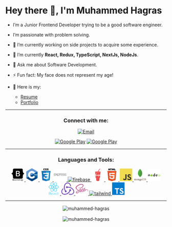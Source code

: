 <h1 align="left">Hey there 👋, I'm Muhammed Hagras</h1>


- I’m a Junior Frontend Developer trying to be a good software engineer.
- I’m passionate with problem solving.
- 🔭 I’m currently working on side projects to acquire some experience.
- 🌱 I’m currently **React, Redux, TypeScript, NextJs, NodeJs**.
- 💬 Ask me about Software Development.
- ⚡ Fun fact: My face does not represent my age!


-  📄 Here is my:
    - [Resume](https://drive.google.com/file/d/1Reakqq7zpcCJpskKuzQvi8g0h0D69shv/view)
    - [Portfolio](https://mohagras.netlify.app/)
----

<h3 align="center">Connect with me:</h3>

<p align="center">
<a href="mailto:muhammedhagras237@gmail.com" target="_blank"><img src="https://img.shields.io/badge/-Gmail-c14438?style=flat-square&logo=Gmail&logoColor=white" alt="Email"></a>
<p align="center"><a href="http://Wa.me/201279754053" target="_blank"><img alt="Google Play" src="https://img.shields.io/badge/whatsapp%20bussines-128C7E.svg?style=for-the-badge&logo=whatsapp&logoColor=white" /></a>
 <a href="https://www.linkedin.com/in/muhammed-hagras/" target="_blank"><img alt="Google Play" src="https://img.shields.io/badge/linkedin-0077b5.svg?style=for-the-badge&logo=linkedin&logoColor=white" /></a> <p>
</p>


----
<h3 align="center">Languages and Tools:</h3>
<p align="center"> <a href="https://getbootstrap.com" target="_blank" rel="noreferrer"> <img src="https://raw.githubusercontent.com/devicons/devicon/master/icons/bootstrap/bootstrap-plain-wordmark.svg" alt="bootstrap" width="40" height="40"/> </a> <a href="https://www.w3schools.com/cpp/" target="_blank" rel="noreferrer"> <img src="https://raw.githubusercontent.com/devicons/devicon/master/icons/cplusplus/cplusplus-original.svg" alt="cplusplus" width="40" height="40"/> </a> <a href="https://www.w3schools.com/css/" target="_blank" rel="noreferrer"> <img src="https://raw.githubusercontent.com/devicons/devicon/master/icons/css3/css3-original-wordmark.svg" alt="css3" width="40" height="40"/> </a> <a href="https://expressjs.com" target="_blank" rel="noreferrer"> <img src="https://raw.githubusercontent.com/devicons/devicon/master/icons/express/express-original-wordmark.svg" alt="express" width="40" height="40"/> </a> <a href="https://firebase.google.com/" target="_blank" rel="noreferrer"> <img src="https://www.vectorlogo.zone/logos/firebase/firebase-icon.svg" alt="firebase" width="40" height="40"/> </a> <a href="https://gulpjs.com" target="_blank" rel="noreferrer"> <img src="https://raw.githubusercontent.com/devicons/devicon/master/icons/gulp/gulp-plain.svg" alt="gulp" width="40" height="40"/> </a> <a href="https://www.w3.org/html/" target="_blank" rel="noreferrer"> <img src="https://raw.githubusercontent.com/devicons/devicon/master/icons/html5/html5-original-wordmark.svg" alt="html5" width="40" height="40"/> </a> <a href="https://developer.mozilla.org/en-US/docs/Web/JavaScript" target="_blank" rel="noreferrer"> <img src="https://raw.githubusercontent.com/devicons/devicon/master/icons/javascript/javascript-original.svg" alt="javascript" width="40" height="40"/> </a> <a href="https://www.mongodb.com/" target="_blank" rel="noreferrer"> <img src="https://raw.githubusercontent.com/devicons/devicon/master/icons/mongodb/mongodb-original-wordmark.svg" alt="mongodb" width="40" height="40"/> </a> <a href="https://nodejs.org" target="_blank" rel="noreferrer"> <img src="https://raw.githubusercontent.com/devicons/devicon/master/icons/nodejs/nodejs-original-wordmark.svg" alt="nodejs" width="40" height="40"/> </a> <a href="https://reactjs.org/" target="_blank" rel="noreferrer"> <img src="https://raw.githubusercontent.com/devicons/devicon/master/icons/react/react-original-wordmark.svg" alt="react" width="40" height="40"/> </a> <a href="https://redux.js.org" target="_blank" rel="noreferrer"> <img src="https://raw.githubusercontent.com/devicons/devicon/master/icons/redux/redux-original.svg" alt="redux" width="40" height="40"/> </a> <a href="https://sass-lang.com" target="_blank" rel="noreferrer"> <img src="https://raw.githubusercontent.com/devicons/devicon/master/icons/sass/sass-original.svg" alt="sass" width="40" height="40"/> </a><a href="https://tailwindcss.com/" target="_blank" rel="noreferrer"> <img src="https://www.vectorlogo.zone/logos/tailwindcss/tailwindcss-icon.svg" alt="tailwind" width="40" height="40"/> </a> <a href="https://www.typescriptlang.org/" target="_blank" rel="noreferrer"> <img src="https://raw.githubusercontent.com/devicons/devicon/master/icons/typescript/typescript-original.svg" alt="typescript" width="40" height="40"/> </a> </p>

----
<p align="center"><img align="center" src="https://github-readme-stats.vercel.app/api/top-langs?username=muhammed-hagras&show_icons=true&locale=en&layout=compact" alt="muhammed-hagras" /></p>

<p align="center"><img align="center" src="https://github-readme-streak-stats.herokuapp.com/?user=muhammed-hagras&" alt="muhammed-hagras" /></p>

